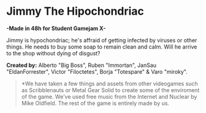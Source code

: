# Jimmy The Hipochondriac

**-Made in 48h for Student Gamejam X-**


Jimmy is hypochondriac; he's affraid of getting infected by viruses or other things. He needs to buy some soap to remain clean and calm. Will he arrive to the shop without dying of disgust?

**Created by:** Alberto "Big Boss", Ruben "Immortan", JanSau "EldanForrester", Victor "Filoctetes", Borja "Totespare" & Varo "miroky".

>*We have taken a few things and assets from other videogames such as Scribblenauts or Metal Gear Solid to create some of the enviroment of the game. We've used free music from the Internet and Nuclear by Mike Oldfield. The rest of the game is entirely made by us.
